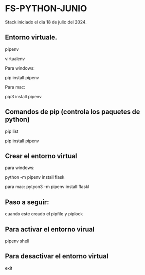 # FS-PYTHON-JUNIO
Stack iniciado el dia 18 de julio del 2024.

## Entorno virtuale.

pipenv

virtualenv

Para windows:

pip install pipenv

Para mac:

pip3 install pipenv


## Comandos de pip (controla los paquetes de python)

pip list

pip install pipenv

## Crear el entorno virtual

para windows:

python -m pipenv install flask

para mac:
pytyon3 -m pipenv install flaskl


## Paso a seguir:

cuando este creado el pipfile y piplock

## Para activar el entorno virual
pipenv shell


## Para desactivar el entorno virtual

exit